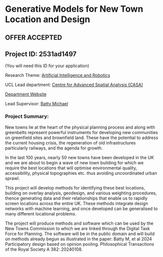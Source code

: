 # Generative Models for New Town Location and Design

## **OFFER ACCEPTED**

## Project ID: **2531ad1497**
(You will need this ID for your application)

Research Theme: [Artificial Intelligence and Robotics](../themes/artificial-intelligence-and-robotics.md)

UCL Lead department: [Centre for Advanced Spatial Analysis (CASA)](../departments/centre-for-advanced-spatial-analysis.md)

[Department Website](https://www.ucl.ac.uk/bartlett/casa)

Lead Supervisor: [Batty Michael](https://profiles.ucl.ac.uk/11266)

### Project Summary:

New towns lie at the heart of the physical planning process and along with greenbelts represent powerful instruments for developing new communities on greenfield sites and brownfield land. These have the potential to address the current housing crisis, the regeneration of old infrastructures particularly railways, and the agenda for growth. 

In the last 100 years, nearly 50 new towns have been developed in the UK and we are about to begin a wave of new town building for which we require the best locations that will optimise environmental quality, accessibility, physical topographies etc. thus avoiding uncoordinated urban sprawl. 

This project will develop methods for identifying these best locations, building on overlay analysis, geodesign, and various weighting procedures, thence generating data and their relationships that enable us to rapidly screen locations across the entire UK. These methods integrate design networks with machine learning, and once developed can be generalised to many different locational problems. 

The project will produce methods and software which can be used by the New Towns Commission to which we are linked through the Digital Task Force for Planning. The software will be in the public domain and will build on methods already begun as illustrated in the paper: Batty M, et al 2024 Participatory design based on opinion pooling. Philosophical Transactions of the Royal Society A 382: 20240108.
